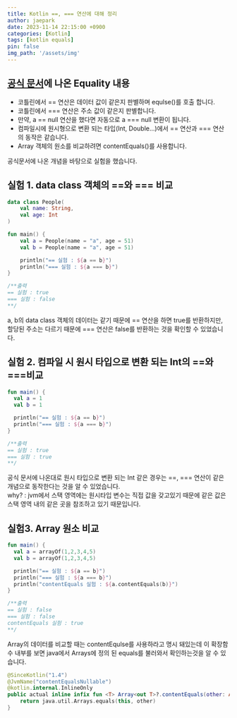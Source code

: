 ```yaml
---
title: Kotlin ==, === 연산에 대해 정리
author: jaepark
date: 2023-11-14 22:15:00 +0900
categories: [Kotlin]
tags: [kotlin equals]
pin: false
img_path: '/assets/img'
---
```

## **[공식 문서](https://kotlinlang.org/docs/equality.html)에 나온 Equality 내용**
- 코틀린에서 == 연산은 데이터 값이 같은지 판별하며 equlse()를 호출 합니다.
- 코틀린에서 === 연산은 주소 값이 같은지 판별합니다.
- 만약, a == null 연산을 했다면 자동으로 a === null 변환이 됩니다.
- 컴파일시에 원시형으로 변환 되는 타입(Int, Double...)에서 == 연산과 === 연산의 동작은 같습니다.
- Array 객체의 원소를 비교하려면 contentEquals()를 사용합니다.

공식문서에 나온 개념을 바탕으로 실험을 했습니다.
## **실험 1. data class 객체의 ==와 === 비교**
```kotlin
data class People(
    val name: String,
    val age: Int
)

fun main() {
    val a = People(name = "a", age = 51)
    val b = People(name = "a", age = 51)

    println("== 실험 : ${a == b}")
    println("=== 실험 : ${a === b}")
}

/**출력
== 실험 : true
=== 실험 : false
**/
```

a, b의 data class 객체의 데이터는 같기 때문에 == 연산을 하면 true를 반환하지만, 할당된 주소는 다르기 때문에 === 연산은 false를 반환하는 것을 확인할 수 있었습니다.

## **실험 2. 컴파일 시 원시 타입으로 변환 되는 Int의 ==와 ===비교**
```kotlin
fun main() {
  val a = 1
  val b = 1

  println("== 실험 : ${a == b}")
  println("=== 실험 : ${a === b}")
}

/**출력
== 실험 : true
=== 실험 : true
**/
```

공식 문서에 나온대로 원시 타입으로 변환 되는 Int 같은 경우는 ==, === 연산이 같은 개념으로 동작한다는 것을 알 수 있었습니다.<br> 
why? : jvm에서 스택 영역에는 원시타입 변수는 직접 값을 갖고있기 때문에 같은 값은 스택 영역 내의 같은 곳을 참조하고 있기 때문입니다.
## **실험3. Array 원소 비교**
```kotlin
fun main() {
  val a = arrayOf(1,2,3,4,5)
  val b = arrayOf(1,2,3,4,5)

  println("== 실험 : ${a == b}")
  println("=== 실험 : ${a === b}")
  println("contentEquals 실험 : ${a.contentEquals(b)}")
}

/**출력
== 실험 : false
=== 실험 : false
contentEquals 실험 : true
**/
```
Array의 데이터를 비교할 때는 contentEqulse를 사용하라고 명시 돼있는데 이 확장함수 내부를 보면 java에서 Arrays에 정의 된 equals를 불러와서 확인하는것을 알 수 있습니다. 
```kotlin
@SinceKotlin("1.4")
@JvmName("contentEqualsNullable")
@kotlin.internal.InlineOnly
public actual inline infix fun <T> Array<out T>?.contentEquals(other: Array<out T>?): Boolean {
    return java.util.Arrays.equals(this, other)
}
```
